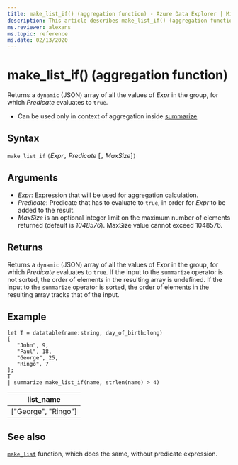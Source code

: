 ```yaml
---
title: make_list_if() (aggregation function) - Azure Data Explorer | Microsoft Docs
description: This article describes make_list_if() (aggregation function) in Azure Data Explorer.
ms.reviewer: alexans
ms.topic: reference
ms.date: 02/13/2020
---
```

# make_list_if() (aggregation function)

Returns a `dynamic` (JSON) array of all the values of *Expr* in the group, for which *Predicate* evaluates to `true`.

* Can be used only in context of aggregation inside [summarize](summarizeoperator.md)

## Syntax

`make_list_if` `(`*Expr*`,` *Predicate* [`,` *MaxSize*]`)`

## Arguments

* *Expr*: Expression that will be used for aggregation calculation.
* *Predicate*: Predicate that has to evaluate to `true`, in order for *Expr* to be added to the result.
* *MaxSize* is an optional integer limit on the maximum number of elements returned (default is *1048576*). MaxSize value cannot exceed 1048576.

## Returns

Returns a `dynamic` (JSON) array of all the values of *Expr* in the group, for which *Predicate* evaluates to `true`.
If the input to the `summarize` operator is not sorted, the order of elements in the resulting array is undefined.
If the input to the `summarize` operator is sorted, the order of elements in the resulting array tracks that of the input.

## Example

```kusto
let T = datatable(name:string, day_of_birth:long)
[
   "John", 9,
   "Paul", 18,
   "George", 25,
   "Ringo", 7
];
T
| summarize make_list_if(name, strlen(name) > 4)
```

|list_name|
|----|
|["George", "Ringo"]|

## See also

[`make_list`](./makelist-aggfunction.md) function, which does the same, without predicate expression.